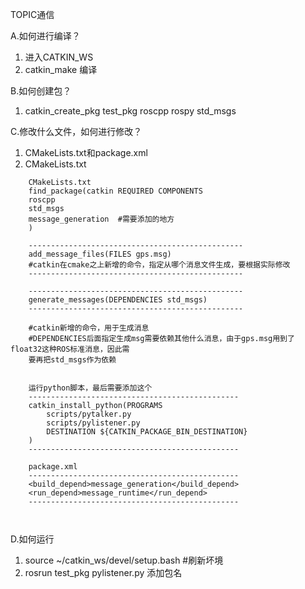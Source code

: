 TOPIC通信

A.如何进行编译？
1. 进入CATKIN_WS
2. catkin_make 编译



B.如何创建包？
1. catkin_create_pkg test_pkg roscpp rospy std_msgs

C.修改什么文件，如何进行修改？
1. CMakeLists.txt和package.xml
2. CMakeLists.txt
```
    CMakeLists.txt
    find_package(catkin REQUIRED COMPONENTS
    roscpp
    std_msgs
    message_generation  #需要添加的地方
    )

    ------------------------------------------------
    add_message_files(FILES gps.msg)
    #catkin在cmake之上新增的命令，指定从哪个消息文件生成，要根据实际修改
    ------------------------------------------------

    ------------------------------------------------
    generate_messages(DEPENDENCIES std_msgs)
    ------------------------------------------------

    #catkin新增的命令，用于生成消息
    #DEPENDENCIES后面指定生成msg需要依赖其他什么消息，由于gps.msg用到了float32这种ROS标准消息，因此需
    要再把std_msgs作为依赖


    运行python脚本，最后需要添加这个
    -----------------------------------------------
    catkin_install_python(PROGRAMS
        scripts/pytalker.py
        scripts/pylistener.py
        DESTINATION ${CATKIN_PACKAGE_BIN_DESTINATION}
    )
    -----------------------------------------------

```
``` 
    package.xml
    -----------------------------------------------
    <build_depend>message_generation</build_depend>
    <run_depend>message_runtime</run_depend>
    -----------------------------------------------



```


D.如何运行

1. source ~/catkin_ws/devel/setup.bash #刷新坏境
2. rosrun test_pkg pylistener.py 添加包名
